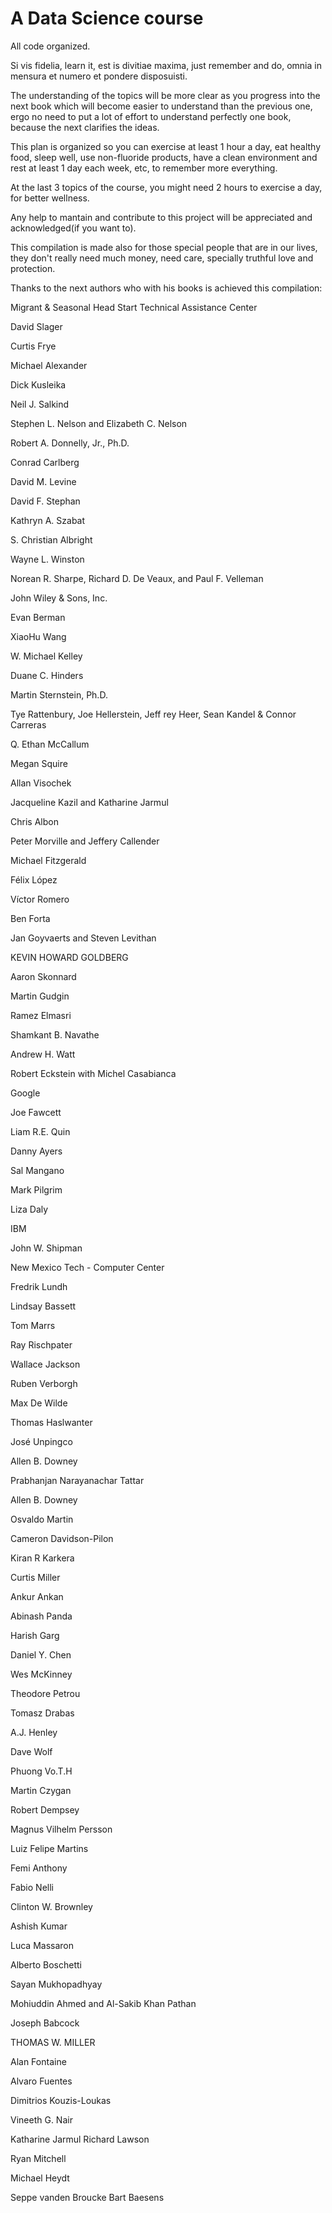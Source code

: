 # A Data Science course

All code organized.

Si vis fidelia, learn it, est is divitiae maxima, just remember and do, omnia in mensura et numero et pondere disposuisti.

The understanding of the topics will be more clear as you progress into the next book which will become easier to understand than the previous one, ergo no need to put a lot of effort to understand perfectly one book, because the next clarifies the ideas.

This plan is organized so you can exercise at least 1 hour a day, eat healthy food, sleep well, use non-fluoride products, have a clean environment and rest at least 1 day each week, etc, to remember more everything.

At the last 3 topics of the course, you might need 2 hours to exercise a day, for better wellness.

Any help to mantain and contribute to this project will be appreciated and acknowledged(if you want to). 

This compilation is made also for those special people that are in our lives, they don't really need much money, need care, specially truthful love and protection.

Thanks to the next authors who with his books is achieved this compilation:

Migrant & Seasonal Head Start
Technical Assistance Center

David Slager

Curtis Frye

Michael Alexander

Dick Kusleika

Neil J. Salkind

Stephen L. Nelson and
Elizabeth C. Nelson

Robert A. Donnelly, Jr., Ph.D.

Conrad Carlberg

David M. Levine

David F. Stephan

Kathryn A. Szabat

S. Christian Albright

Wayne L. Winston

Norean R. Sharpe, Richard D. De Veaux, and Paul F. Velleman

John Wiley & Sons, Inc.

Evan	Berman

XiaoHu	Wang

W. Michael Kelley

Duane C. Hinders

Martin Sternstein, Ph.D.

Tye Rattenbury, Joe Hellerstein, Jeff rey Heer, Sean Kandel & Connor Carreras

Q. Ethan McCallum

Megan Squire

Allan Visochek

Jacqueline Kazil and Katharine Jarmul

Chris Albon

Peter Morville and Jeffery Callender

Michael Fitzgerald

Félix López

Víctor Romero

Ben Forta

Jan Goyvaerts and Steven Levithan

KEVIN HOWARD GOLDBERG

Aaron Skonnard

Martin Gudgin

Ramez Elmasri

Shamkant B. Navathe

Andrew H. Watt

Robert Eckstein with Michel Casabianca

Google

Joe Fawcett

Liam R.E. Quin

Danny Ayers

Sal Mangano

Mark Pilgrim

Liza Daly

IBM

John W. Shipman

New Mexico Tech - Computer Center

Fredrik Lundh

Lindsay Bassett

Tom	Marrs

Ray Rischpater

Wallace Jackson

Ruben Verborgh

Max De Wilde

Thomas Haslwanter

José Unpingco

Allen B. Downey

Prabhanjan Narayanachar Tattar

Allen B. Downey

Osvaldo Martin

Cameron Davidson-Pilon

Kiran R Karkera

Curtis Miller

Ankur Ankan

Abinash Panda

Harish Garg

Daniel Y. Chen

Wes McKinney

Theodore Petrou

Tomasz Drabas

A.J. Henley

Dave Wolf

Phuong Vo.T.H

Martin Czygan

Robert Dempsey

Magnus Vilhelm Persson

Luiz Felipe Martins

Femi Anthony

Fabio Nelli

Clinton W. Brownley

Ashish Kumar

Luca Massaron

Alberto Boschetti

Sayan Mukhopadhyay

Mohiuddin Ahmed and Al-Sakib Khan Pathan

Joseph Babcock

THOMAS W. MILLER

Alan Fontaine

Alvaro	Fuentes

Dimitrios Kouzis-Loukas

Vineeth G. Nair

Katharine Jarmul
Richard Lawson

Ryan Mitchell

Michael Heydt

Seppe vanden Broucke
Bart Baesens
